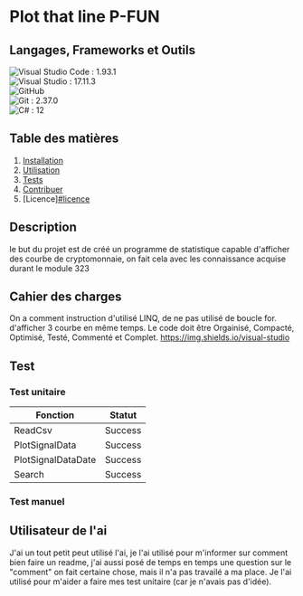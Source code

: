 # Plot that line P-FUN

## Langages, Frameworks et Outils

![Visual Studio Code](https://img.shields.io/badge/Visual%20Studio%20Code-0078d7.svg?style=for-the-badge&logo=visual-studio-code&logoColor=white) : 1.93.1 <br>
![Visual Studio](https://img.shields.io/badge/Visual%20Studio-5C2D91.svg?style=for-the-badge&logo=visual-studio&logoColor=white) : 17.11.3 <br>
![GitHub](https://img.shields.io/badge/github-%23121011.svg?style=for-the-badge&logo=github&logoColor=white) <br>
![Git](https://img.shields.io/badge/git-%23F05033.svg?style=for-the-badge&logo=git&logoColor=white) : 2.37.0 <br>
![C#](https://img.shields.io/badge/c%23-%23239120.svg?style=for-the-badge&logo=csharp&logoColor=white) : 12 <br>
 


## Table des matières

1. [Installation](#installation)
2. [Utilisation](#utilisation)
3. [Tests](#tests)
4. [Contribuer](#contribuer)
5. [Licence][#licence](https://github.com/Timcodingeur/Plot_that_line_P_FUN/blob/main/LICENCE.md)

## Description
le but du projet est de créé un programme de statistique capable d'afficher des courbe de cryptomonnaie, on fait cela avec les connaissance acquise durant le module 323

## Cahier des charges
On a comment instruction d'utilisé LINQ, de ne pas utilisé de boucle for. d'afficher 3 courbe en même temps. Le code doit être Orgainisé, Compacté, Optimisé, Testé, Commenté et Complet.
https://img.shields.io/visual-studio


## Test 

### Test unitaire

| Fonction           | Statut  | 
|--------------------|---------|
| ReadCsv            | Success |
| PlotSignalData     | Success |
| PlotSignalDataDate | Success |
| Search             | Success |


### Test manuel

## Utilisateur de l'ai

J'ai un tout petit peut utilisé l'ai, je l'ai utilisé pour m'informer sur comment bien faire un readme, j'ai aussi posé de temps en temps une question sur le "comment" on fait certaine chose, mais il n'a pas travailé a ma place. Je l'ai utilisé pour m'aider a faire mes test unitaire (car je n'avais pas d'idée). 
